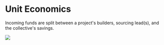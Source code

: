 # Unit Economics

Incoming funds are split between a project's builders, sourcing lead\(s\), and the collective's savings.

![](../.gitbook/assets/value-flow%20%281%29%20%281%29%20%281%29.png)




